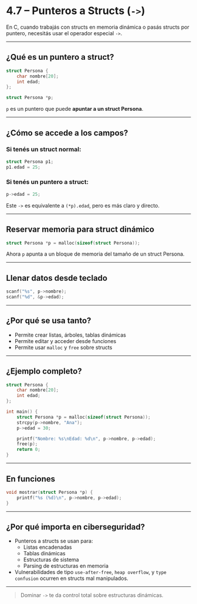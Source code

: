 # 4.7 – Punteros a Structs (`->`)

En C, cuando trabajás con structs en memoria dinámica o pasás structs por puntero, necesitás usar el operador especial `->`.

---

## ¿Qué es un puntero a struct?

```c
struct Persona {
    char nombre[20];
    int edad;
};

struct Persona *p;
```

`p` es un puntero que puede **apuntar a un struct Persona**.

---

## ¿Cómo se accede a los campos?

### Si tenés un struct normal:
```c
struct Persona p1;
p1.edad = 25;
```

### Si tenés un puntero a struct:
```c
p->edad = 25;
```

Este `->` es equivalente a `(*p).edad`, pero es más claro y directo.

---

## Reservar memoria para struct dinámico

```c
struct Persona *p = malloc(sizeof(struct Persona));
```

Ahora `p` apunta a un bloque de memoria del tamaño de un struct Persona.

---

## Llenar datos desde teclado

```c
scanf("%s", p->nombre);
scanf("%d", &p->edad);
```

---

## ¿Por qué se usa tanto?

- Permite crear listas, árboles, tablas dinámicas
- Permite editar y acceder desde funciones
- Permite usar `malloc` y `free` sobre structs

---

## ¿Ejemplo completo?

```c
struct Persona {
    char nombre[20];
    int edad;
};

int main() {
    struct Persona *p = malloc(sizeof(struct Persona));
    strcpy(p->nombre, "Ana");
    p->edad = 30;

    printf("Nombre: %s\nEdad: %d\n", p->nombre, p->edad);
    free(p);
    return 0;
}
```

---

## En funciones

```c
void mostrar(struct Persona *p) {
    printf("%s (%d)\n", p->nombre, p->edad);
}
```

---

## ¿Por qué importa en ciberseguridad?

- Punteros a structs se usan para:
  - Listas encadenadas
  - Tablas dinámicas
  - Estructuras de sistema
  - Parsing de estructuras en memoria
- Vulnerabilidades de tipo `use-after-free`, `heap overflow`, y `type confusion` ocurren en structs mal manipulados.

---

> Dominar `->` te da control total sobre estructuras dinámicas.
